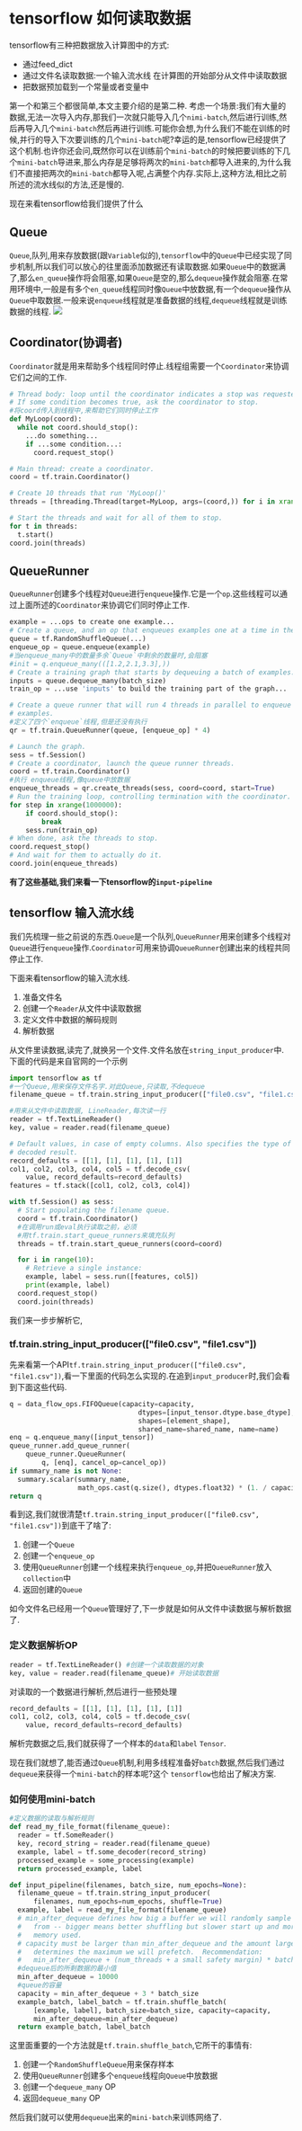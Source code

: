 # tensorflow 如何读取数据
tensorflow有三种把数据放入计算图中的方式:
* 通过feed_dict
* 通过文件名读取数据:一个输入流水线 在计算图的开始部分从文件中读取数据
* 把数据预加载到一个常量或者变量中

第一个和第三个都很简单,本文主要介绍的是第二种.
考虑一个场景:我们有大量的数据,无法一次导入内存,那我们一次就只能导入几个`nimi-batch`,然后进行训练,然后再导入几个`mini-batch`然后再进行训练.可能你会想,为什么我们不能在训练的时候,并行的导入下次要训练的几个`mini-batch`呢?幸运的是,tensorflow已经提供了这个机制.也许你还会问,既然你可以在训练前个`mini-batch`的时候把要训练的下几个`mini-batch`导进来,那么内存是足够将两次的`mini-batch`都导入进来的,为什么我们不直接把两次的`mini-batch`都导入呢,占满整个内存.实际上,这种方法,相比之前所述的流水线似的方法,还是慢的.

现在来看tensorflow给我们提供了什么

## Queue

`Queue`,队列,用来存放数据(跟`Variable`似的),`tensorflow`中的`Queue`中已经实现了同步机制,所以我们可以放心的往里面添加数据还有读取数据.如果`Queue`中的数据满了,那么`en_queue`操作将会阻塞,如果`Queue`是空的,那么`dequeue`操作就会阻塞.在常用环境中,一般是有多个`en_queue`线程同时像`Queue`中放数据,有一个`dequeue`操作从`Queue`中取数据.一般来说`enqueue`线程就是准备数据的线程,`dequeue`线程就是训练数据的线程.
![](imgs/IncremeterFifoQueue.gif)


## Coordinator(协调者)
`Coordinator`就是用来帮助多个线程同时停止.线程组需要一个`Coordinator`来协调它们之间的工作.
```python
# Thread body: loop until the coordinator indicates a stop was requested.
# If some condition becomes true, ask the coordinator to stop.
#将coord传入到线程中,来帮助它们同时停止工作
def MyLoop(coord):
  while not coord.should_stop():
    ...do something...
    if ...some condition...:
      coord.request_stop()

# Main thread: create a coordinator.
coord = tf.train.Coordinator()

# Create 10 threads that run 'MyLoop()'
threads = [threading.Thread(target=MyLoop, args=(coord,)) for i in xrange(10)]

# Start the threads and wait for all of them to stop.
for t in threads:
  t.start()
coord.join(threads)
```

## QueueRunner
`QueueRunner`创建多个线程对`Queue`进行`enqueue`操作.它是一个`op`.这些线程可以通过上面所述的`Coordinator`来协调它们同时停止工作.
```python
example = ...ops to create one example...
# Create a queue, and an op that enqueues examples one at a time in the queue.
queue = tf.RandomShuffleQueue(...)
enqueue_op = queue.enqueue(example)
#当enqueue_many中的数量多余`Queue`中剩余的数量时,会阻塞
#init = q.enqueue_many(([1.2,2.1,3.3],))
# Create a training graph that starts by dequeuing a batch of examples.
inputs = queue.dequeue_many(batch_size)
train_op = ...use 'inputs' to build the training part of the graph...
```
```python
# Create a queue runner that will run 4 threads in parallel to enqueue
# examples.
#定义了四个`enqueue`线程,但是还没有执行
qr = tf.train.QueueRunner(queue, [enqueue_op] * 4)

# Launch the graph.
sess = tf.Session()
# Create a coordinator, launch the queue runner threads.
coord = tf.train.Coordinator()
#执行 enqueue线程,像queue中放数据
enqueue_threads = qr.create_threads(sess, coord=coord, start=True)
# Run the training loop, controlling termination with the coordinator.
for step in xrange(1000000):
    if coord.should_stop():
        break
    sess.run(train_op)
# When done, ask the threads to stop.
coord.request_stop()
# And wait for them to actually do it.
coord.join(enqueue_threads)
```

**有了这些基础,我们来看一下tensorflow的`input-pipeline`**
## tensorflow 输入流水线
我们先梳理一些之前说的东西.`Queue`是一个队列,`QueueRunner`用来创建多个线程对`Queue`进行`enqueue`操作.`Coordinator`可用来协调`QueueRunner`创建出来的线程共同停止工作.

下面来看tensorflow的输入流水线.
1. 准备文件名
2. 创建一个`Reader`从文件中读取数据
3. 定义文件中数据的解码规则
4. 解析数据

从文件里读数据,读完了,就换另一个文件.文件名放在`string_input_producer`中.
下面的代码是来自官网的一个示例
```python
import tensorflow as tf
#一个Queue,用来保存文件名字.对此Queue,只读取,不dequeue
filename_queue = tf.train.string_input_producer(["file0.csv", "file1.csv"])

#用来从文件中读取数据, LineReader,每次读一行
reader = tf.TextLineReader()
key, value = reader.read(filename_queue)

# Default values, in case of empty columns. Also specifies the type of the
# decoded result.
record_defaults = [[1], [1], [1], [1], [1]]
col1, col2, col3, col4, col5 = tf.decode_csv(
    value, record_defaults=record_defaults)
features = tf.stack([col1, col2, col3, col4])

with tf.Session() as sess:
  # Start populating the filename queue.
  coord = tf.train.Coordinator()
  #在调用run或eval执行读取之前，必须
  #用tf.train.start_queue_runners来填充队列
  threads = tf.train.start_queue_runners(coord=coord)

  for i in range(10):
    # Retrieve a single instance:
    example, label = sess.run([features, col5])
    print(example, label)
  coord.request_stop()
  coord.join(threads)
```
我们来一步步解析它,
### tf.train.string_input_producer(["file0.csv", "file1.csv"])
先来看第一个API`tf.train.string_input_producer(["file0.csv", "file1.csv"])`,看一下里面的代码怎么实现的.在追到`input_producer`时,我们会看到下面这些代码.
```python
q = data_flow_ops.FIFOQueue(capacity=capacity,
                                dtypes=[input_tensor.dtype.base_dtype],
                                shapes=[element_shape],
                                shared_name=shared_name, name=name)
enq = q.enqueue_many([input_tensor])
queue_runner.add_queue_runner(
    queue_runner.QueueRunner(
        q, [enq], cancel_op=cancel_op))
if summary_name is not None:
  summary.scalar(summary_name,
                 math_ops.cast(q.size(), dtypes.float32) * (1. / capacity))
return q
```
看到这,我们就很清楚`tf.train.string_input_producer(["file0.csv", "file1.csv"])`到底干了啥了:
1. 创建一个`Queue`
2. 创建一个`enqueue_op`
3. 使用`QueueRunner`创建一个线程来执行`enqueue_op`,并把`QueueRunner`放入`collection`中
4. 返回创建的`Queue`

如今文件名已经用一个`Queue`管理好了,下一步就是如何从文件中读数据与解析数据了.
### 定义数据解析OP
```python
reader = tf.TextLineReader() #创建一个读取数据的对象
key, value = reader.read(filename_queue)# 开始读取数据
```
对读取的一个数据进行解析,然后进行一些预处理
```python
record_defaults = [[1], [1], [1], [1], [1]]
col1, col2, col3, col4, col5 = tf.decode_csv(
    value, record_defaults=record_defaults)
```
解析完数据之后,我们就获得了一个样本的`data`和`label` `Tensor`.

现在我们就想了,能否通过`Queue`机制,利用多线程准备好`batch`数据,然后我们通过`dequeue`来获得一个`mini-batch`的样本呢?这个 `tensorflow`也给出了解决方案.
### 如何使用mini-batch

```python
#定义数据的读取与解析规则
def read_my_file_format(filename_queue):
  reader = tf.SomeReader()
  key, record_string = reader.read(filename_queue)
  example, label = tf.some_decoder(record_string)
  processed_example = some_processing(example)
  return processed_example, label

def input_pipeline(filenames, batch_size, num_epochs=None):
  filename_queue = tf.train.string_input_producer(
      filenames, num_epochs=num_epochs, shuffle=True)
  example, label = read_my_file_format(filename_queue)
  # min_after_dequeue defines how big a buffer we will randomly sample
  #   from -- bigger means better shuffling but slower start up and more
  #   memory used.
  # capacity must be larger than min_after_dequeue and the amount larger
  #   determines the maximum we will prefetch.  Recommendation:
  #   min_after_dequeue + (num_threads + a small safety margin) * batch_size
  #dequeue后的所剩数据的最小值
  min_after_dequeue = 10000
  #queue的容量
  capacity = min_after_dequeue + 3 * batch_size
  example_batch, label_batch = tf.train.shuffle_batch(
      [example, label], batch_size=batch_size, capacity=capacity,
      min_after_dequeue=min_after_dequeue)
  return example_batch, label_batch
```
这里面重要的一个方法就是`tf.train.shuffle_batch`,它所干的事情有:
1. 创建一个`RandomShuffleQueue`用来保存样本
2. 使用`QueueRunner`创建多个`enqueue`线程向`Queue`中放数据
3. 创建一个`dequeue_many` OP
4. 返回`dequeue_many` OP

然后我们就可以使用`dequeue`出来的`mini-batch`来训练网络了.
